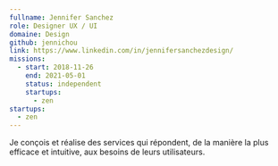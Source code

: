 ```yaml
---
fullname: Jennifer Sanchez
role: Designer UX / UI
domaine: Design
github: jennichou
link: https://www.linkedin.com/in/jennifersanchezdesign/
missions:
  - start: 2018-11-26
    end: 2021-05-01
    status: independent
    startups:
      - zen
startups:
  - zen
---
```

Je conçois et réalise des services qui répondent, de la manière la plus efficace et intuitive, aux besoins de leurs utilisateurs.